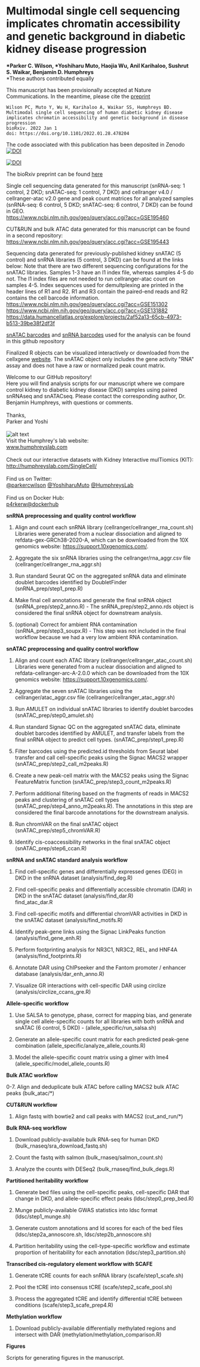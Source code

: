 # **Multimodal single cell sequencing implicates chromatin accessibility and genetic background in diabetic kidney disease progression**
__*Parker C. Wilson, *Yoshiharu Muto, Haojia Wu, Anil Karihaloo, Sushrut S. Waikar, Benjamin D. Humphreys__  
*These authors contributed equally  

This manuscript has been provisionally accepted at Nature Communications. In the meantime,
please cite the [preprint](https://www.biorxiv.org/content/10.1101/2022.01.28.478204v1)
```
Wilson PC, Muto Y, Wu H, Karihaloo A, Waikar SS, Humphreys BD.
Multimodal single cell sequencing of human diabetic kidney disease implicates chromatin accessibility and genetic background in disease progression
bioRxiv. 2022 Jan 1
doi: https://doi.org/10.1101/2022.01.28.478204
```
The code associated with this publication has been deposited in Zenodo
[![DOI](https://zenodo.org/badge/451634843.svg)](https://zenodo.org/badge/latestdoi/451634843)



<a href="https://zenodo.org/account/settings/github/repository/p4rkerw/Wilson_Muto_NComm_2022"><img src="https://zenodo.org/badge/451634843.svg" alt="DOI"></a>

The bioRxiv preprint can be found [here](https://www.biorxiv.org/content/10.1101/2022.01.28.478204v1)

Single cell sequencing data generated for this manuscript (snRNA-seq: 1 control, 2 DKD; snATAC-seq: 1 control, 7 DKD) and cellranger v4.0 / cellranger-atac v2.0 gene and peak count matrices for all analyzed samples (snRNA-seq: 6 control, 5 DKD; snATAC-seq: 6 control, 7 DKD) can be found in GEO. </br>
https://www.ncbi.nlm.nih.gov/geo/query/acc.cgi?acc=GSE195460

CUT&RUN and bulk ATAC data generated for this manuscript can be found in a second repository: </br>
https://www.ncbi.nlm.nih.gov/geo/query/acc.cgi?acc=GSE195443

Sequencing data generated for previously-published kidney snATAC (5 control) and snRNA libraries (5 control, 3 DKD) can be found at the links below:
Note that there are two different sequencing configurations for the snATAC libraries. Samples 1-3 have an I1 index file, whereas samples 4-5 do not. The I1 index files are not needed to run cellranger-atac count on samples 4-5. Index sequences used for demultplexing are printed in the header lines of R1 and R2. R1 and R3 contain the paired-end reads and R2 contains the cell barcode information.  <br/>
https://www.ncbi.nlm.nih.gov/geo/query/acc.cgi?acc=GSE151302 <br/>
https://www.ncbi.nlm.nih.gov/geo/query/acc.cgi?acc=GSE131882 <br/>
https://data.humancellatlas.org/explore/projects/2af52a13-65cb-4973-b513-39be38f2df3f

[snATAC barcodes](https://github.com/p4rkerw/Wilson_Muto_NComm_2022/blob/main/barcodes/atac_barcodes.csv) and [snRNA barcodes](https://github.com/p4rkerw/Wilson_Muto_NComm_2022/blob/main/barcodes/rna_barcodes.csv) used for the analysis can be found in this github repository

Finalized R objects can be visualized interactively or downloaded from the cellxgene [website](https://cellxgene.cziscience.com/collections/b3e2c6e3-9b05-4da9-8f42-da38a664b45b). The snATAC object only includes the gene activity "RNA" assay and does not have a raw or normalized peak count matrix.


Welcome to our GitHub repository!  
Here you will find analysis scripts for our manuscript where we compare control kidney to diabetic kidney disease (DKD) samples using paired snRNAseq and snATACseq. Please contact the corresponding author, Dr. Benjamin Humphreys, with questions or comments.  
<br/>
Thanks,  
Parker and Yoshi
<br/><br/>
![alt text](http://humphreyslab.com/wp-content/uploads/2015/12/favicon-H.jpg)  
Visit the Humphrey's lab website:   
www.humphreyslab.com  
<br/>
Check out our interactive datasets with Kidney Interactive mulTiomics (KIT):  
http://humphreyslab.com/SingleCell/
<br/><br/>
Find us on Twitter: 
<br/>
  <a href="https://twitter.com/parkercwilson?ref_src=twsrc%5Etfw" class="twitter-follow-button" data-show-count="false"> @parkercwilson</a>
  <a href="https://twitter.com/YoshiharuMuto?ref_src=twsrc%5Etfw" class="twitter-follow-button" data-show-count="false"> @YoshiharuMuto</a>
  <a href="https://twitter.com/HumphreysLab?ref_src=twsrc%5Etfw" class="twitter-follow-button" data-show-count="false"> @HumphreysLab</a>
<br/><br/>
Find us on Docker Hub:  
[p4rkerw@dockerhub](https://hub.docker.com/search?q=p4rkerw&type=image)
<br/>

**snRNA preprocessing and quality control workflow**
1. Align and count each snRNA library (cellranger/cellranger_rna_count.sh)
Libraries were generated from a nuclear dissociation and aligned to refdata-gex-GRCh38-2020-A, which can be downloaded from the 10X genomics website: https://support.10xgenomics.com/.

2. Aggregate the six snRNA libraries using the cellranger/rna_aggr.csv file (cellranger/cellranger_rna_aggr.sh)

3. Run standard Seurat QC on the aggregated snRNA data and eliminate doublet barcodes identified by DoubletFinder (snRNA_prep/step1_prep.R)

4. Make final cell annotations and generate the final snRNA object (snRNA_prep/step2_anno.R) - The snRNA_prep/step2_anno.rds object is considered the final snRNA object for downstream analysis.

5. (optional) Correct for ambient RNA contamination (snRNA_prep/step3_soupx.R) - This step was not included in the final workflow because we had a very low ambient RNA contamination.

**snATAC preprocessing and quality control workflow**  
1. Align and count each ATAC library (cellranger/cellranger_atac_count.sh)  
Libraries were generated from a nuclear dissociation and aligned to refdata-cellranger-arc-A-2.0.0 which can be downloaded from the 10X genomics website: https://support.10xgenomics.com/. 

2. Aggregate the seven snATAC libraries using the cellranger/atac_aggr.csv file (cellranger/cellranger_atac_aggr.sh)

3. Run AMULET on individual snATAC libraries to identify doublet barcodes (snATAC_prep/step0_amulet.sh)

4. Run standard Signac QC on the aggregated snATAC data, eliminate doublet barcodes identified by AMULET, and transfer labels from the final snRNA object to predict cell types. (snATAC_prep/step1_prep.R)

5. Filter barcodes using the predicted.id thresholds from Seurat label transfer and call cell-specific peaks using the Signac MACS2 wrapper (snATAC_prep/step2_call_m2peaks.R)

6. Create a new peak-cell matrix with the MACS2 peaks using the Signac FeatureMatrix function (snATAC_prep/step3_count_m2peaks.R)

7. Perform additional filtering based on the fragments of reads in MACS2 peaks and clustering of snATAC cell types (snATAC_prep/step4_anno_m2peaks.R). The annotations in this step are considered the final barcode annotations for the downstream analysis.

8. Run chromVAR on the final snATAC object (snATAC_prep/step5_chromVAR.R)

9. Identify cis-coaccessibility networks in the final snATAC object (snATAC_prep/step6_ccan.R)



**snRNA and snATAC standard analysis workflow**

1. Find cell-specific genes and differentially expressed genes (DEG) in DKD in the snRNA dataset (analysis/find_deg.R)  

2. Find cell-specific peaks and differentially accessible chromatin (DAR) in DKD in the snATAC dataset (analysis/find_dar.R)  
find_atac_dar.R

3. Find cell-specific motifs and differential chromVAR activities in DKD in the snATAC dataset (analysis/find_motifs.R)

4. Identify peak-gene links using the Signac LinkPeaks function (analysis/find_gene_enh.R)

5. Perform footprinting analysis for NR3C1, NR3C2, REL, and HNF4A (analysis/find_footprints.R)

6. Annotate DAR using ChIPseeker and the Fantom promoter / enhancer database (analysis/dar_enh_anno.R)

7. Visualize GR interactions with cell-specific DAR using circlize (analysis/circlize_ccans_gre.R)


**Allele-specific workflow**

1. Use SALSA to genotype, phase, correct for mapping bias, and generate single cell allele-specific counts for all libraries with both snRNA and snATAC (6 control, 5 DKD) - (allele_specific/run_salsa.sh)

2. Generate an allele-specific count matrix for each predicted peak-gene combination (allele_specific/analyze_allele_counts.R)

3. Model the allele-specific count matrix using a glmer with lme4 (allele_specific/model_allele_counts.R)


**Bulk ATAC workflow**

0-7. Align and deduplicate bulk ATAC before calling MACS2 bulk ATAC peaks (bulk_atac/*)


**CUT&RUN workflow**

1. Align fastq with bowtie2 and call peaks with MACS2 (cut_and_run/*)


**Bulk RNA-seq workflow**

1. Download publicly-available bulk RNA-seq for human DKD (bulk_rnaseq/sra_download_fastq.sh)

2. Count the fastq with salmon (bulk_rnaseq/salmon_count.sh)

3. Analyze the counts with DESeq2 (bulk_rnaseq/find_bulk_degs.R)


**Partitioned heritability workflow**

1. Generate bed files using the cell-specific peaks, cell-specific DAR that change in DKD, and allele-specific effect peaks (ldsc/step0_prep_bed.R)

2. Munge publicly-available GWAS statistics into ldsc format (ldsc/step1_munge.sh)

3. Generate custom annotations and ld scores for each of the bed files (ldsc/step2a_annoscore.sh, ldsc/step2b_annoscore.sh)

4. Partition heritability using the cell-type-specific workflow and estimate proportion of heritability for each annotation (ldsc/step3_partition.sh)


**Transcribed cis-regulatory element workflow with SCAFE**

1. Generate tCRE counts for each snRNA library (scafe/step1_scafe.sh)

2. Pool the tCRE into consensus tCRE (scafe/step2_scafe_pool.sh)

3. Process the aggregated tCRE and identify differential tCRE between conditions (scafe/step3_scafe_prep4.R)


**Methylation workflow**

1. Download publicly-available differentially methylated regions and intersect with DAR (methylation/methylation_comparison.R)


**Figures**

Scripts for generating figures in the manuscript.



